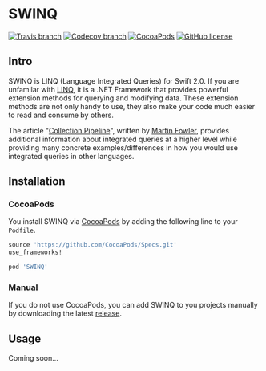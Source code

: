 # SWINQ
[![Travis branch](https://img.shields.io/travis/jlai403/SWINQ/master.svg?style=flat-square)](https://travis-ci.org/jlai403/SWINQ)
[![Codecov branch](https://img.shields.io/codecov/c/github/jlai403/SWINQ/master.svg?style=flat-square)](https://codecov.io/github/jlai403/SWINQ?branch=master)
[![CocoaPods](https://img.shields.io/cocoapods/v/SWINQ.svg?style=flat-square)](https://cocoapods.org/pods/SWINQ)
[![GitHub license](https://img.shields.io/github/license/jlai403/SWINQ.svg?style=flat-square)](https://github.com/jlai403/SWINQ/blob/master/LICENSE)

## Intro

SWINQ is LINQ (Language Integrated Queries) for Swift 2.0. If you are unfamilar with [LINQ](https://msdn.microsoft.com/en-us/library/bb397926.aspx), it is a .NET Framework that provides powerful extension methods for querying and modifying data. These extension methods are not only handy to use, they also make your code much easier to read and consume by others.

The article "[Collection Pipeline](http://martinfowler.com/articles/collection-pipeline/)", written by [Martin Fowler](http://martinfowler.com), provides additional information about integrated queries at a higher level while providing many concrete examples/differences in how you would use integrated queries in other languages.


## Installation

### CocoaPods
You install SWINQ via [CocoaPods](https://cocoapods.org/) by adding the following line to your `Podfile`.

```ruby
source 'https://github.com/CocoaPods/Specs.git'
use_frameworks!

pod 'SWINQ'
```

### Manual
If you do not use CocoaPods, you can add SWINQ to you projects manually by downloading the latest [release](https://github.com/jlai403/SWINQ/releases).

## Usage
Coming soon...
